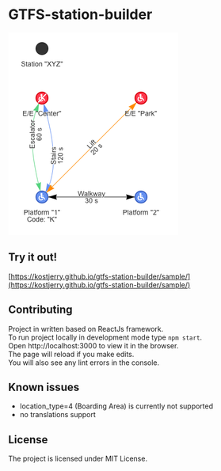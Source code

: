 # GTFS-station-builder

![](./public/images/screenshot.png)

## Try it out!

[https://kostjerry.github.io/gtfs-station-builder/sample/](https://kostjerry.github.io/gtfs-station-builder/sample/)

## Contributing

Project in written based on ReactJs framework.<br>
To run project locally in development mode type `npm start`.<br>
Open http://localhost:3000 to view it in the browser.<br>
The page will reload if you make edits.<br>
You will also see any lint errors in the console.

## Known issues
 - location_type=4 (Boarding Area) is currently not supported
 - no translations support

## License

The project is licensed under MIT License.
